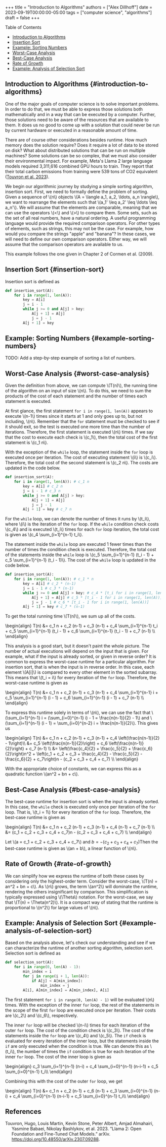 +++
title = "Introduction to Algorithms"
authors = ["Alex Dillhoff"]
date = 2023-09-19T00:00:00-05:00
tags = ["computer science", "algorithms"]
draft = false
+++

<div class="ox-hugo-toc toc">

<div class="heading">Table of Contents</div>

- [Introduction to Algorithms](#introduction-to-algorithms)
- [Insertion Sort](#insertion-sort)
- [Example: Sorting Numbers](#example-sorting-numbers)
- [Worst-Case Analysis](#worst-case-analysis)
- [Best-Case Analysis](#best-case-analysis)
- [Rate of Growth](#rate-of-growth)
- [Example: Analysis of Selection Sort](#example-analysis-of-selection-sort)

</div>
<!--endtoc-->



## Introduction to Algorithms {#introduction-to-algorithms}

One of the major goals of computer science is to solve important problems. In order to do that, we must be able to express those solutions both mathematically and in a way that can be executed by a computer. Further, those solutions need to be aware of the resources that are available to them. It does us no good to come up with a solution that could never be run by current hardware or executed in a reasonable amount of time.

There are of course other considerations besides runtime. How much memory does the solution require? Does it require a lot of data to be stored on disk? What about distributed solutions that can be run on multiple machines? Some solutions can be so complex, that we must also consider their environmental impact. For example, Meta's Llama 2 large language models required 3,311,616 combined GPU hours to train. They report that their total carbon emissions from training were 539 tons of CO2 equivalent (<a href="#citeproc_bib_item_1">Touvron et al. 2023</a>).

We begin our algorithmic journey by studying a simple sorting algorithm, insertion sort. First, we need to formally define the problem of sorting. Given a sequence of \\(n\\) objects \\(A = \langle a\_1, a\_2, \ldots, a\_n \rangle\\), we want to rearrange the elements such that \\(a\_1' \leq a\_2' \leq \ldots \leq a\_n'\\). We will assume that the elements are comparable, meaning that we can use the operators \\(<\\) and \\(>\\) to compare them. Some sets, such as the set of all real numbers, have a natural ordering. A useful programming language would provide the required comparison operators. For other types of elements, such as strings, this may not be the case. For example, how would you compare the strings "apple" and "banana"? In these cases, we will need to define our own comparison operators. Either way, we will assume that the comparison operators are available to us.

This example follows the one given in Chapter 2 of Cormen et al. (2009).


## Insertion Sort {#insertion-sort}

Insertion sort is defined as

```python
def insertion_sort(A):
    for i in range(1, len(A)):
        key = A[i]
        j = i - 1
        while j >= 0 and A[j] > key:
            A[j + 1] = A[j]
            j = j - 1
        A[j + 1] = key
```


## Example: Sorting Numbers {#example-sorting-numbers}

TODO: Add a step-by-step example of sorting a list of numbers.


## Worst-Case Analysis {#worst-case-analysis}

Given the definition from above, we can compute \\(T(n)\\), the running time of the algorithm on an input of size \\(n\\). To do this, we need to sum the products of the cost of each statement and the number of times each statement is executed.

At first glance, the first statement `for i in range(1, len(A))` appears to execute \\(n-1\\) times since it starts at 1 and only goes up to, but not including, \\(n\\). Remember that the `for` statement must be checked to see if it should exit, so the test is executed one more time than the number of iterations. Therefore, the first statement is executed \\(n\\) times. If we say that the cost to execute each check is \\(c\_1\\), then the total cost of the first statement is \\(c\_1 n\\).

With the exception of the `while` loop, the statement inside the `for` loop is executed once per iteration. The cost of executing statement \\(i\\) is \\(c\_i\\). Therefore, the total cost of the second statement is \\(c\_2 n\\). The costs are updated in the code below.

```python
def insertion_sort(A):
    for i in range(1, len(A)): # c_1 n
        key = A[i] # c_2 n
        j = i - 1 # c_3 n
        while j >= 0 and A[j] > key:
            A[j + 1] = A[j]
            j = j - 1
        A[j + 1] = key # c_7 n
```

For the `while` loop, we can denote the number of times it runs by \\(t\_i\\), where \\(i\\) is the iteration of the `for` loop. If the `while` condition check costs \\(c\_4\\) and is executed \\(t\_i\\) times for each `for` loop iteration, the total cost is given as \\(c\_4 \sum\_{i=1}^{n-1} t\_i\\).

The statement inside the `while` loop are executed 1 fewer times than the number of times the condition check is executed. Therefore, the total cost of the statements inside the `while` loop is \\(c\_5 \sum\_{i=1}^{n-1} (t\_i - 1) + c\_5 \sum\_{i=1}^{n-1} (t\_i - 1)\\). The cost of the `while` loop is updated in the code below.

```python
def insertion_sort(A):
    for i in range(1, len(A)): # c_1 * n
        key = A[i] # c_2 * (n-1)
        j = i - 1 # c_3 * (n-1)
        while j >= 0 and A[j] > key: # c_4 * [t_i for i in range(1, len(A))]
            A[j + 1] = A[j] # c_5 * [t_i - 1 for i in range(1, len(A))]
            j = j - 1 # c_6 * [t_i - 1 for i in range(1, len(A))]
        A[j + 1] = key # c_7 * (n-1)
```

To get the total running time \\(T(n)\\), we sum up all of the costs.

\begin{align}
T(n) &= c\_1 n + c\_2 (n-1) + c\_3 (n-1) + c\_4 \sum\_{i=1}^{n-1} t\_i + c\_5 \sum\_{i=1}^{n-1} (t\_i - 1) + c\_6 \sum\_{i=1}^{n-1} (t\_i - 1) + c\_7 (n-1) \\\\
\end{align}

This analysis is a good start, but it doesn't paint the whole picture. The number of actual executions will depend on the input that is given. For example, what if the input is already sorted, or given in reverse order? It is common to express the worst-case runtime for a particular algorithm. For insertion sort, that is when the input is in reverse order. In this case, each element \\(A[i]\\) is compared to every other element in the sorted subarray. This means that \\(t\_i = i\\) for every iteration of the `for` loop. Therefore, the worst-case runtime is given as

\begin{align}
T(n) &= c\_1 n + c\_2 (n-1) + c\_3 (n-1) + c\_4 \sum\_{i=1}^{n-1} i + c\_5 \sum\_{i=1}^{n-1} (i - 1) + c\_6 \sum\_{i=1}^{n-1} (i - 1) + c\_7 (n-1) \\\\
\end{align}

To express this runtime solely in terms of \\(n\\), we can use the fact that \\(\sum\_{i=1}^{n-1} i = (\sum\_{i=0}^{n-1} i) - 1 =  \frac{n(n-1)}{2} - 1\\) and \\(\sum\_{i=1}^{n-1} (i - 1) = \sum\_{i=0}^{n-2} i = \frac{n(n-1)}{2}\\). This gives us

\begin{align}
T(n) &= c\_1 n + c\_2 (n-1) + c\_3 (n-1) + c\_4 \left(\frac{n(n-1)}{2} - 1\right)\\\\
     &+ c\_5 \left(\frac{n(n-1)}{2}\right) + c\_6 \left(\frac{n(n-1)}{2}\right) + c\_7 (n-1) \\\\
        &= \left(\frac{c\_4}{2} + \frac{c\_5}{2} + \frac{c\_6}{2}\right)n^2 + \left(c\_1 + c\_2 + c\_3 + \frac{c\_4}{2} - \frac{c\_5}{2} - \frac{c\_6}{2} + c\_7\right)n - (c\_2 + c\_3 + c\_4 + c\_7) \\\\
\end{align}

With the appropriate choice of constants, we can express this as a quadratic function \\(an^2 + bn + c\\).


## Best-Case Analysis {#best-case-analysis}

The best-case runtime for insertion sort is when the input is already sorted. In this case, the `while` check is executed only once per iteration of the `for` loop. That is, \\(t\_i = 1\\) for every iteration of the `for` loop. Therefore, the best-case runtime is given as

\begin{align}
T(n) &= c\_1 n + c\_2 (n-1) + c\_3 (n-1) + c\_4 (n-1) + c\_7 (n-1) \\\\
     &= (c\_1 + c\_2 + c\_3 + c\_4 + c\_7)n - (c\_2 + c\_3 + c\_4 + c\_7) \\\\
\end{align}

Let \\(a = c\_1 + c\_2 + c\_3 + c\_4 + c\_7\\) and $b = -(c_2 + c_3 + c_4 + c_7)$Then the best-case runtime is given as \\(an + b\\), a linear function of \\(n\\).


## Rate of Growth {#rate-of-growth}

We can simplify how we express the runtime of both these cases by considering only the highest-order term. Consider the worst-case, \\(T(n) = an^2 + bn + c\\). As \\(n\\) grows, the term \\(an^2\\) will dominate the runtime, rendering the others insignificant by comparison. This simplification is typically expressed using \\(\Theta\\) notation. For the worst-case, we say that \\(T(n) = \Theta(n^2)\\). It is a compact way of stating that the runtime is proportional to \\(n^2\\) for large values of \\(n\\).


## Example: Analysis of Selection Sort {#example-analysis-of-selection-sort}

Based on the analysis above, let's check our understanding and see if we can characterize the runtime of another sorting algorithm, selection sort. Selection sort is defined as

```python
def selection_sort(A):
    for i in range(0, len(A) - 1):
        min_index = i
        for j in range(i + 1, len(A)):
            if A[j] < A[min_index]:
                min_index = j
        A[i], A[min_index] = A[min_index], A[i]
```

The first statement `for i in range(0, len(A) - 1)` will be evaluated \\(n\\) times. With the exception of the inner `for` loop, the rest of the statements in the scope of the first `for` loop are executed once per iteration. Their costs are \\(c\_2\\) and \\(c\_6\\), respectively.

The inner `for` loop will be checked \\(n-i\\) times for each iteration of the outer `for` loop. The cost of the condition check is \\(c\_3\\). The cost of the statements inside the `for` loop are \\(c\_4\\) and \\(c\_5\\). The `if` check is evaluated for every iteration of the inner loop, but the statements inside the `if` are only executed when the condition is true. We can denote this as \\(t\_i\\), the number of times the `if` condition is true for each iteration of the inner `for` loop. The cost of the inner loop is given as

\begin{align}
c\_3 \sum\_{i=1}^{n-1} (n-i) + c\_4 \sum\_{i=0}^{n-1} (n-i-1) + c\_5 \sum\_{i=0}^{n-1} t\_i\\\\
\end{align}

Combining this with the cost of the outer `for` loop, we get

\begin{align}
T(n) &= c\_1 n + c\_2 (n-1) + c\_6 (n-1) + c\_3 \sum\_{i=0}^{n-1} (n-i) + c\_4 \sum\_{i=0}^{n-1} (n-i-1) + c\_5 \sum\_{i=0}^{n-1} t\_i\\\\
\end{align}

## References

<style>.csl-entry{text-indent: -1.5em; margin-left: 1.5em;}</style><div class="csl-bib-body">
  <div class="csl-entry"><a id="citeproc_bib_item_1"></a>Touvron, Hugo, Louis Martin, Kevin Stone, Peter Albert, Amjad Almahairi, Yasmine Babaei, Nikolay Bashlykov, et al. 2023. “Llama 2: Open Foundation and Fine-Tuned Chat Models.” arXiv. <a href="https://doi.org/10.48550/arXiv.2307.09288">https://doi.org/10.48550/arXiv.2307.09288</a>.</div>
</div>
